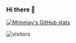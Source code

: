 ### Hi there 👋
[![Mrinmay's GitHub stats](https://github-readme-stats.vercel.app/api?username=mrinmaydhar&count_private=true)](https://github.com/anuraghazra/github-readme-stats)

![visitors](https://visitor-badge.glitch.me/badge?page_id=mrinmaydhar.mrinmaydhar)

<!--
**mrinmaydhar/mrinmaydhar** is a ✨ _special_ ✨ repository because its `README.md` (this file) appears on your GitHub profile.

Here are some ideas to get you started:

- 🔭 I’m currently working on ...
- 🌱 I’m currently learning ...
- 👯 I’m looking to collaborate on ...
- 🤔 I’m looking for help with ...
- 💬 Ask me about ...
- 📫 How to reach me: ...
- 😄 Pronouns: ...
- ⚡ Fun fact: ...
-->
